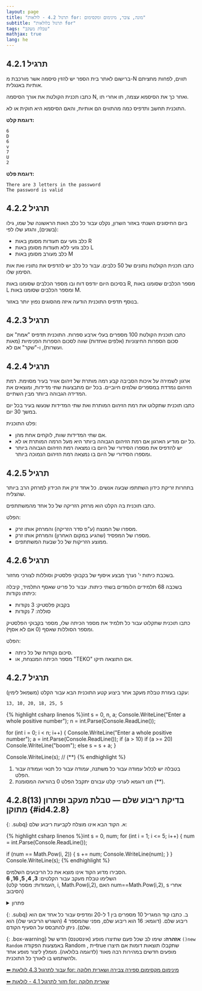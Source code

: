 ```yaml
---
layout: page 
title: "תרגול 4.2 - לולאות for: מונה, צובר, מינימום ומקסימום"
subtitle: "תרגול בלולאות for"
tags: "טבלת מעקב"
mathjax: true
lang: he
---
```


## תרגיל 4.2.1

ברישום לאתר בית הספר יש להזין סיסמה אשר מורכבת מ-N תווים, לפחות מחציתם אותיות באנגלית.

כתבו תכנית הקולטת את אורך הסיסמה N, ואחר כך את הסיסמא עצמה, תו אחרי תו.

התוכנית תחשב ותדפיס כמה מהתווים הם אותיות, והאם הסיסמא היא חוקית או לא.

**דוגמת קלט:**

```
6
D
6
v
7
U
2
```

**דוגמת פלט:**

```
There are 3 letters in the password
The password is valid
```

## תרגיל 4.2.2

ביום החיסונים השנתי באזור השרון, נקלט עבור כל כלב האות הראשונה של שמו, גילו (בשנים), והגזע שלו לפי:

* כלב גזעי עם תעודות מסומן באות R
* כלב גזעי ללא תעודות מסומן באות L
* כלב מעורב מסומן באות M

כתבו תכנית הקולטת נתונים של 50 כלבים. עבור כל כלב יש להדפיס את נתוניו ואת אות הסימון שלו.

בסיכום היום יודפס דוח ובו מספר הכלבים שסומנו באות R, מספר הכלבים שסומנו באות L ומספר הכלבים שסומנו באות M.

בנוסף תדפיס התוכנית הודעה איזה מהסוגים נפוץ יותר באזור.

## תרגיל 4.2.3

כתבו תוכנית הקולטת 100 מספרים בעלי ארבע ספרות. התוכנית תדפיס "אמת" אם סכום הספרות החיצוניות (אלפים ואחדות) שווה לסכום הספרות הפנימיות (מאות ועשרות), ו-"שקר" אם לא.

## תרגיל 4.2.4

ארגון לשמירה על איכות הסביבה קבע רמה מותרת של זיהום אוויר בעיר מסוימת. רמת הזיהום נמדדת במספרים שלמים חיוביים. בכל יום מתבצעות שתי מדידות, ומוצאים את המדידה הגבוהה ביותר מבין השתיים.

כתבו תוכנית שתקלוט את רמת הזיהום המותרת ואת שתי המדידות שנעשו בעיר בכל יום במשך 30 יום.

פלט התוכנית:

* אם שתי המדידות שוות, לוקחים אחת מהן.
* כל יום מודיע הארגון אם רמת הזיהום הגבוהה ביותר היא מעל הרמה המותרת או לא.
* יש להדפיס את מספרו הסידורי של היום בו נמצאה רמת הזיהום הגבוהה ביותר ומספרו הסידורי של היום בו נמצאה רמת הזיהום הנמוכה ביותר.

## תרגיל 4.2.5

בתחרות זריקת כידון השתתפו שבעה אנשים. כל אחד זרק את הכידון למרחק הרב ביותר שהצליח.

כתבו תוכנית בה הקלט הוא מרחק הזריקה של כל אחד מהמשתתפים.

הפלט:

* מספרו של המנצח (ע"פ סדר הזריקה) והמרחק אותו זרק.
* מספרו של המפסיד (שהגיע במקום האחרון) והמרחק אותו זרק.
* ממוצע הזריקות של כל שבעת המשתתפים.

## תרגיל 4.2.6

בשכבת כיתות י' נערך מבצע איסוף של בקבוקי פלסטיק וסוללות לצורכי מחזור.

בשכבה 68 תלמידים הלומדים בשתי כיתות. עבור כל פריט שאסף התלמיד, קיבלה כיתתו נקודות:

* בקבוק פלסטיק: 3 נקודות
* סוללה: 7 נקודות

כתבו תוכנית שתקלוט עבור כל תלמיד את מספר הכיתה שלו, מספר בקבוקי הפלסטיק ומספר הסוללות שאסף (0 אם לא אסף).

הפלט:

* סיכום נקודות של כל כיתה.
* מספר הכיתה המנצחת, או "TEKO" אם התוצאה תיקו.

## תרגיל 4.2.7

עקבו בעזרת טבלת מעקב אחר ביצוע קטע התוכנית הבא עבור הקלט (משמאל לימין):

```
13, 10, 20, 18, 25, 5
```

{% highlight csharp linenos %}int s = 0, n, a;
Console.WriteLine("Enter a whole positive number");
n = int.Parse(Console.ReadLine());

for (int i = 0; i < n; i++)
{
    Console.WriteLine("Enter a whole positive number");
    a = int.Parse(Console.ReadLine());
    if (a > 10)
        if (a >= 20)
            Console.WriteLine("boom");
        else
            s = s + a;
}

Console.WriteLine(s); // (**) {% endhighlight %}

1. בטבלה יש לכלול עמודה עבור כל משתנה, עמודה עבור כל תנאי ועמודה עבור הפלט.
2. תנו דוגמא לערכי קלט עבורם יתקבל הפלט 0 בהוראה המסומנת (\*\*).

## 4.2.8(13) בדיקת ריבוע שלם — טבלת מעקב ופתרון מתוקן {#id4.2.8}

{: .subq}
א. הקוד הבא אינו מוצלח לקביעת ריבוע שלם:


{% highlight csharp linenos %}int s = 0, num;
for (int i = 1; i <= 5; i++)
{
  num = int.Parse(Console.ReadLine());

  if (num == Math.Pow(i, 2))
  {
      s += num;
      Console.WriteLine(num);
  }
}
Console.WriteLine(s);
{% endhighlight %}


הסבירו מדוע הקוד אינו מוצא את כל הריבועים השלמים.  
השלימו טבלת מעקב עבור הקלטים: **3, 4, 5, 16, 6**  
(העמודות: מספר קלט, i, Math.Pow(i,2), האם num==Math.Pow(i,2), s אחרי הסיבוב)


<details markdown="1">
<summary>פתרון</summary>

#### טבלת מעקב מורחבת - עבור קלטים: 3, 4, 5, 16, 6

זה מה שתלמידים ירשמו בשלב זה. 

| שורה בקוד | i | num | if (num == Math.Pow(i,2)) | s | פלט | פלט סופי |
|-----------|---|-----|---------------------------|---|------|----------|
| 1         |   |     |                           | 0 |      |          |
| 2-4       | 1 | 3   |                           |   |      |          |
| 6         |  |    | false                        |   |      |          |
| 2-4       | 2 | 4   |                           |   |      |          |
| 6         |   |     | true                        |  |     |          |
| 8,9         |   |     |                         | 4 | 4    |          |
| 2-4       | 3 | 5   |                           |   |      |          |
| 6         |  |    | false                        |   |      |          |
| 2-4       | 4 | 16   |                           |   |      |          |
| 6         |   |     | true                        |  |     |          |
| 8,9         |   |     |                         | 20 | 16    |          |
| 2-4       | 5 | 6    |                           |   |      |          |
| 6         |   |     | false                        | |     |          |
| 12      |   |     |                           |   |      | 20        |
{: .table-en}

בבגרות אין מספור שורות והם ילמדו להתבטא גם בלי זה. חשוב ללמוד לשלב שורות, אחרת הטבלה ארוכה מדי.
{: .box-note}


#### טבלת מעקב מקוצרת
גרסה מקוצרת עוד יותר (כמו שמופיע אצל הילה קדמן)

| קלט num | i | Math.Pow(i,2) | if num == Math.Pow(i,2) | s (אחרי) |
|----------|---|---------------|-------------------------|-----------|
| 3        | 1 | 1             | false                      | 0         |
| 4        | 2 | 4             | true                      | 4         |
| 5        | 3 | 9             | false                      | 4         |
| 16       | 4 | 16            | true                      | 20        |
| 6        | 5 | 25            | false                      | 20        |
| פלט סופי 20|
{: .table-en}

**למה הקוד לא יכול למצוא ריבוע שלם?**  
הקוד בודק רק אם הקלט שווה לאחד **בלבד** מבין הריבועים $$1², 2², 3², 4², 5²$$ (רק עבור i=1..5), ולא אם כל קלט הוא ריבוע שלם כלשהו.  
למשל, אם נכניס את המספר 9 בקלט הראשון (כאשר i=1), זה לא יעבור את הבדיקה, למרות ש-9 הוא ריבוע שלם (כי Math.Pow(1,2) = 1).

</details>

{: .subq}
ב. כתבו קוד המגריל 10 מספרים בין 1 ל-20 ומדפיס עבור כל אחד אם הוא ריבוע שלם.   (דוגמא: 16 הוא ריבוע שלם, מפני שהמספר 4 (השורש הריבועי שלו) הוא שלם). ניתן להתבסס על הסעיף הקודם.

{: .box-warning}
**אזהרה:** שימו לב שכל פעם שתיצרו מופע (אינסטנס) חדש של `()new Random` באמצעות הפקודה Random , ייתtrue שתקבלו תוצאות דומות אם תיצרו מופעים חדשים במהירות רבה מאוד (לדוגמה בלולאה). מומלץ ליצור מופע אחד ולהשתמש בו לאורך כל התוכנית.


[⬅ עבור לתרגול 4.3 לולאות for: מינימום מקסימום ספירה צבירה ושארית חלוקה](/cs/Chapter4Ex4.3)

[⬅ חזור לתרגול 4.1 - לולאות for: שארית חלוקה](/cs/Chapter4Ex4.1)

